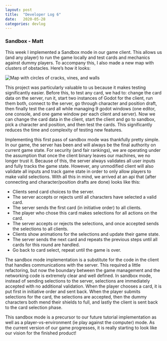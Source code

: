 ```yaml
---
layout: post
title:  "Developer Log 6"
date:   2020-05-28
categories: devlog
---
```


### Sandbox - Matt

This week I implemented a Sandbox mode in our game client. This allows us (and any player) to run the game locally and test cards and mechanics against dummy players. To accompany this, I also made a new map with clusters of obstacles. Here’s how it looks:

![Map with circles of cracks, vines, and walls]({{site.url}}/assets/images/2020-05-28-developer-log-6/sandbox.png)

<!--end_excerpt-->

This project was particularly valuable to us because it makes testing significantly easier. Before this, to test any card, we had to: change the card data on the server, run it, start two instances of Godot for the client, run them both, connect to the server, go through character and position draft, then finally test the card all while managing 9 godot windows (one editor, one console, and one game window per each client and server). Now we can change the card data in the client, start the client and go to sandbox, pick a character and position, and then test the cards. This significantly reduces the time and complexity of testing new features.

Implementing this first pass of sandbox mode was thankfully pretty simple. In our game, the server has been and will always be the final authority on current game state. For security (and fair rankings), we are operating under the assumption that once the client binary leaves our machines, we no longer trust it. Because of this, the server always validates all user inputs and fully tracks the game state. However, any unmodified client will also validate all inputs and track game state in order to only allow players to make valid selections. With all this in mind, we arrived at an api that (after connecting and character/position drafts are done) looks like this:

* Clients send card choices to the server.
* The server accepts or rejects until all characters have selected a valid card.
* The server sends the first card (in initiative order) to all clients.
* The player who chose this card makes selections for all actions on the card.
* The server accepts or rejects the selections, and once accepted sends the selections to all clients.
* Clients show animations for the selections and update their game state.
* The server sends the next card and repeats the previous steps until all cards for this round are handled.
* Go back to card select, repeat until the game is over.

The sandbox mode implementation is a substitute for the code in the client that handles communications with the server. This required a little refactoring, but now the boundary between the game management and the networking code is extremely clear and well defined. In sandbox mode, instead of sending selections to the server, selections are immediately accepted with no additional validation. When the player chooses a card, it is put first in initiative order and sent back. When the player submits selections for the card, the selections are accepted, then the dummy characters both mend their shields to full, and lastly the client is sent back to the card selection phase.

This sandbox mode is a precursor to our future tutorial implementation as well as a player-vs-environment (ie play against the computer) mode. As the current version of our game progresses, it is really starting to look like our vision for the finished product!

